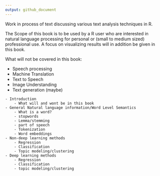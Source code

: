 ```yaml
---
output: github_document
---
```


Work in process of text discussing various text analysis techniques in R.  

The Scope of this book is to be used by a R user who are interested in natural language processing for personal or (small to medium sized) professional use. A focus on visualizing results will in addition be given in this book.

What will not be covered in this book:
- Speech processing
- Machine Translation
- Text to Speech
- Image Understanding
- Text generation (maybe)

```{r, eval=FALSE}
- Introduction
    - What will and wont be in this book
- General Natural language information/Word Level Semantics
    - What is a word?
    - stopwords
    - Lemma/stemming
    - part of speech
    - Tokenization
    - Word embeddings
- Non-deep learning methods
    - Regression
    - Classification
    - Topic modeling/clustering
- Deep learning methods
    - Regression
    - Classification
    - topic modeling/clustering
```
